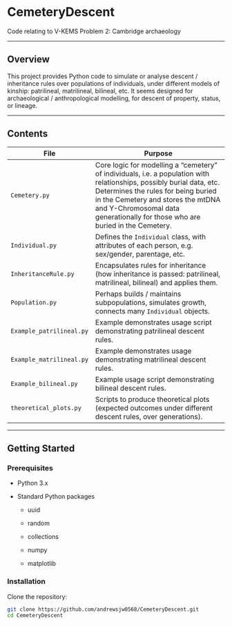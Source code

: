 # CemeteryDescent

Code relating to V-KEMS Problem 2: Cambridge archaeology

---

## Overview

This project provides Python code to simulate or analyse descent / inheritance rules over populations of individuals, under different models of kinship: patrilineal, matrilineal, bilineal, etc. It seems designed for archaeological / anthropological modelling, for descent of property, status, or lineage.

---

## Contents

| File | Purpose |
|---|---|
| `Cemetery.py` | Core logic for modelling a “cemetery” of individuals, i.e. a population with relationships, possibly burial data, etc. Determines the rules for being buried in the Cemetery and stores the mtDNA and Y-Chromosomal data generationally for those who are buried in the Cemetery.
| `Individual.py` | Defines the `Individual` class, with attributes of each person, e.g. sex/gender, parentage, etc. |
| `InheritanceRule.py` | Encapsulates rules for inheritance (how inheritance is passed: patrilineal, matrilineal, bilineal) and applies them. |
| `Population.py` | Perhaps builds / maintains subpopulations, simulates growth, connects many `Individual` objects. |
| `Example_patrilineal.py` | Example demonstrates usage script demonstrating patrilineal descent rules. |
| `Example_matrilineal.py` | Example demonstrates usage demonstrating matrilineal descent rules. |
| `Example_bilineal.py` | Example usage script demonstrating bilineal descent rules. |
| `theoretical_plots.py` | Scripts to produce theoretical plots (expected outcomes under different descent rules, over generations). |

---

## Getting Started

### Prerequisites

* Python 3.x  
* Standard Python packages 

  * uuid

  * random

  * collections

  * numpy

  * matplotlib

### Installation

Clone the repository:

```bash
git clone https://github.com/andrewsjw0568/CemeteryDescent.git
cd CemeteryDescent
